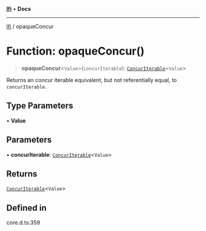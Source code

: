 [**lfi**](../readme.md) • **Docs**

***

[lfi](../globals.md) / opaqueConcur

# Function: opaqueConcur()

> **opaqueConcur**\<`Value`\>(`concurIterable`): [`ConcurIterable`](../type-aliases/ConcurIterable.md)\<`Value`\>

Returns an concur iterable equivalent, but not referentially equal, to
`concurIterable`.

## Type Parameters

• **Value**

## Parameters

• **concurIterable**: [`ConcurIterable`](../type-aliases/ConcurIterable.md)\<`Value`\>

## Returns

[`ConcurIterable`](../type-aliases/ConcurIterable.md)\<`Value`\>

## Defined in

core.d.ts:359
